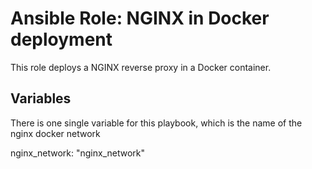 # Ansible Role: NGINX in Docker deployment
This role deploys a NGINX reverse proxy in a Docker container.

## Variables

There is one single variable for this playbook, which is the name of the nginx docker network

nginx_network: "nginx_network"